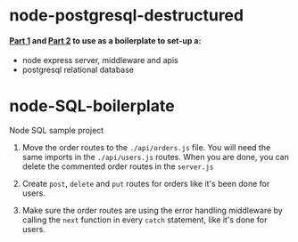 # node-postgresql-destructured

#### [Part 1](https://github.com/dirkbosman/node-postgresql-unstructured) and [Part 2](https://github.com/dirkbosman/node-postgresql-destructured) to use as a boilerplate to set-up a:

- node express server, middleware and apis
- postgresql relational database

# node-SQL-boilerplate

Node SQL sample project

1. Move the order routes to the `./api/orders.js` file. You will need the same imports in the `./api/users.js` routes. When you are done, you can delete the commented order routes in the `server.js`

2. Create `post`, `delete` and `put` routes for orders like it's been done for users.

3. Make sure the order routes are using the error handling middleware by calling the `next` function in every `catch` statement, like it's done for users.
